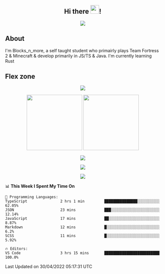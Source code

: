 <h2 align="center">
  Hi there <img src="https://media.giphy.com/media/hvRJCLFzcasrR4ia7z/giphy.gif" width="28">!
</h2>

<p align="center">
  <img src="https://forthebadge.com/images/badges/0-percent-optimized.svg">
</p>

## About
I'm Blocks_n_more, a self taught student who primairly plays Team Fortress 2 & Minecraft & develop primarily in JS/TS & Java. I'm currently learning Rust

## Flex zone
<p align="center">
 <img src="https://github-profile-summary-cards.vercel.app/api/cards/profile-details?username=Blocksnmore&theme=github_dark">
</p>
<p align="center">
 <img height="180em" src="https://github-readme-stats.vercel.app/api?username=Blocksnmore&show_icons=true&theme=dark&hide_border=true">
 <img height="180em" src="https://github-readme-stats.vercel.app/api/top-langs/?username=Blocksnmore&layout=compact&theme=dark&hide_border=true"> 
</p>
<p align="center">
 <img src="https://github-readme-streak-stats.herokuapp.com/?user=Blocksnmore&theme=dark&hide_border=true">
</p>
<p align="center">
 <img src="https://activity-graph.herokuapp.com/graph?username=Blocksnmore&theme=github&hide_border=true"> 
</p>
<p align="center">
 <img src="https://github-profile-trophy.vercel.app/?username=Blocksnmore&theme=nord">
</p>

<!--START_SECTION:waka-->
📊 **This Week I Spent My Time On** 

```text
💬 Programming Languages: 
TypeScript               2 hrs 1 min         ███████████████░░░░░░░░░░   62.05% 
JSON                     23 mins             ███░░░░░░░░░░░░░░░░░░░░░░   12.14% 
JavaScript               17 mins             ██░░░░░░░░░░░░░░░░░░░░░░░   8.87% 
Markdown                 12 mins             █░░░░░░░░░░░░░░░░░░░░░░░░   6.2% 
SCSS                     11 mins             █░░░░░░░░░░░░░░░░░░░░░░░░   5.92%

🔥 Editors: 
VS Code                  3 hrs 15 mins       █████████████████████████   100.0%

```


 Last Updated on 30/04/2022 05:17:31 UTC
<!--END_SECTION:waka-->
